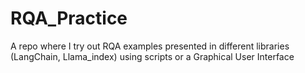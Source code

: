 # RQA_Practice
A repo where I try out RQA examples presented in different libraries (LangChain, Llama_index) using scripts or a Graphical User Interface
